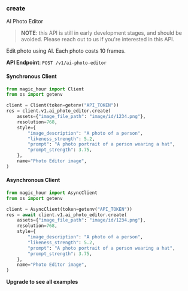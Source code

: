 
### create <a name="create"></a>
AI Photo Editor

> **NOTE**: this API is still in early development stages, and should be avoided. Please reach out to us if you're interested in this API. 

Edit photo using AI. Each photo costs 10 frames.

**API Endpoint**: `POST /v1/ai-photo-editor`

#### Synchronous Client

```python
from magic_hour import Client
from os import getenv

client = Client(token=getenv("API_TOKEN"))
res = client.v1.ai_photo_editor.create(
    assets={"image_file_path": "image/id/1234.png"},
    resolution=768,
    style={
        "image_description": "A photo of a person",
        "likeness_strength": 5.2,
        "prompt": "A photo portrait of a person wearing a hat",
        "prompt_strength": 3.75,
    },
    name="Photo Editor image",
)
```

#### Asynchronous Client

```python
from magic_hour import AsyncClient
from os import getenv

client = AsyncClient(token=getenv("API_TOKEN"))
res = await client.v1.ai_photo_editor.create(
    assets={"image_file_path": "image/id/1234.png"},
    resolution=768,
    style={
        "image_description": "A photo of a person",
        "likeness_strength": 5.2,
        "prompt": "A photo portrait of a person wearing a hat",
        "prompt_strength": 3.75,
    },
    name="Photo Editor image",
)
```

**Upgrade to see all examples**
